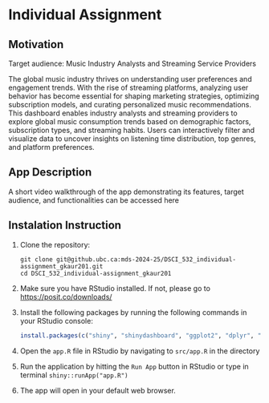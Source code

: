 # Individual Assignment

## Motivation

Target audience: Music Industry Analysts and Streaming Service Providers

The global music industry thrives on understanding user preferences and engagement trends. With the rise of streaming platforms, analyzing user behavior has become essential for shaping marketing strategies, optimizing subscription models, and curating personalized music recommendations. This dashboard enables industry analysts and streaming providers to explore global music consumption trends based on demographic factors, subscription types, and streaming habits. Users can interactively filter and visualize data to uncover insights on listening time distribution, top genres, and platform preferences.

## App Description

A short video walkthrough of the app demonstrating its features, target audience, and functionalities can be accessed here <link>

## Instalation Instruction

1. Clone the repository:  

   ```shell
   git clone git@github.ubc.ca:mds-2024-25/DSCI_532_individual-assignment_gkaur201.git
   cd DSCI_532_individual-assignment_gkaur201
   ```  

2. Make sure you have RStudio installed. If not, please go to <https://posit.co/downloads/>

3. Install the following packages by running the following commands in your RStudio console:

   ```R
   install.packages(c("shiny", "shinydashboard", "ggplot2", "dplyr", "plotly"))
   ```

4. Open the `app.R` file in RStudio by navigating to `src/app.R` in the directory

5. Run the application by hitting the `Run App` button in RStudio or type in terminal `shiny::runApp("app.R")`

6. The app will open in your default web browser.


